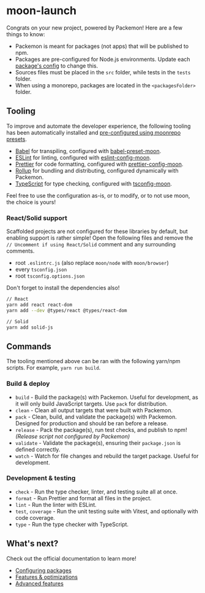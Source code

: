 # moon-launch

Congrats on your new project, powered by Packemon! Here are a few things to know:

- Packemon is meant for packages (not apps) that will be published to npm.
- Packages are pre-configured for Node.js environments. Update each
  [package's config](https://packemon.dev/docs/config) to change this.
- Sources files must be placed in the `src` folder, while tests in the `tests` folder.
- When using a monorepo, packages are located in the `<packagesFolder>` folder.

## Tooling

To improve and automate the developer experience, the following tooling has been automatically
installed and [pre-configured using moonrepo presets](https://github.com/moonrepo/dev).

- [Babel](https://babeljs.io/) for transpiling, configured with
  [babel-preset-moon](https://www.npmjs.com/package/babel-preset-moon).
- [ESLint](https://eslint.org/) for linting, configured with
  [eslint-config-moon](https://www.npmjs.com/package/eslint-config-moon).
- [Prettier](https://prettier.io/) for code formatting, configured with
  [prettier-config-moon](https://www.npmjs.com/package/prettier-config-moon).
- [Rollup](https://rollupjs.org) for bundling and distributing, configured dynamically with
  Packemon.
- [TypeScript](https://www.typescriptlang.org/) for type checking, configured with
  [tsconfig-moon](https://www.npmjs.com/package/tsconfig-moon).

Feel free to use the configuration as-is, or to modify, or to not use moon, the choice is yours!

### React/Solid support

Scaffolded projects are not configured for these libraries by default, but enabling support is rather
simple! Open the following files and remove the `// Uncomment if using React/Solid` comment and any
surrounding comments.

- root `.eslintrc.js` (also replace `moon/node` with `moon/browser`)
- every `tsconfig.json`
- root `tsconfig.options.json`

Don't forget to install the dependencies also!

```bash
// React
yarn add react react-dom
yarn add --dev @types/react @types/react-dom

// Solid
yarn add solid-js
```

## Commands

The tooling mentioned above can be ran with the following yarn/npm scripts. For example,
`yarn run build`.

### Build & deploy

- `build` - Build the package(s) with Packemon. Useful for development, as it will only build
  JavaScript targets. Use `pack` for distribution.
- `clean` - Clean all output targets that were built with Packemon.
- `pack` - Clean, build, and validate the package(s) with Packemon. Designed for production and
  should be ran before a release.
- `release` - Pack the package(s), run test checks, and publish to npm! _(Release script not
  configured by Packemon)_
- `validate` - Validate the package(s), ensuring their `package.json` is defined correctly.
- `watch` - Watch for file changes and rebuild the target package. Useful for development.

### Development & testing

- `check` - Run the type checker, linter, and testing suite all at once.
- `format` - Run Prettier and format all files in the project.
- `lint` - Run the linter with ESLint.
- `test`, `coverage` - Run the unit testing suite with Vitest, and optionally with code coverage.
- `type` - Run the type checker with TypeScript.

## What's next?

Check out the official documentation to learn more!

- [Configuring packages](https://packemon.dev/docs/config)
- [Features & optimizations](https://packemon.dev/docs/features)
- [Advanced features](https://packemon.dev/docs/advanced)
